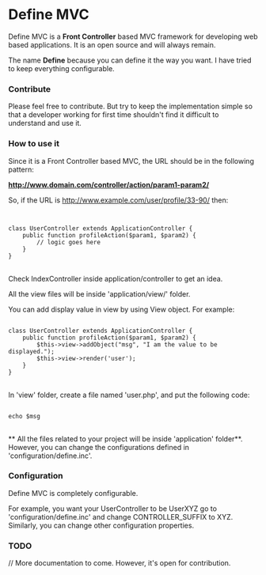 # Define MVC

Define MVC is a **Front Controller** based MVC framework for developing web based applications. It is an open source and will always remain.

The name **Define** because you can define it the way you want. I have tried to keep everything configurable.

### Contribute

Please feel free to contribute. But try to keep the implementation simple so that a developer working for first time shouldn't find it difficult to understand and use it.



### How to use it

Since it is a Front Controller based MVC, the URL should be in the following pattern:

**http://www.domain.com/controller/action/param1-param2/**

So, if the URL is http://www.example.com/user/profile/33-90/ then:

<pre>
<code>

class UserController extends ApplicationController {
	public function profileAction($param1, $param2) {
		// logic goes here
	}
}
</code>
</pre>

Check IndexController inside application/controller to get an idea.

All the view files will be inside 'application/view/' folder.

You can add display value in view by using View object. For example:

<pre>
<code>
class UserController extends ApplicationController {
	public function profileAction($param1, $param2) {
		$this->view->addObject("msg", "I am the value to be displayed.");
		$this->view->render('user');
	}
}
</code>
</pre>

In 'view' folder, create a file named 'user.php', and put the following code:

<pre>
<code>
echo $msg
</code>
</pre>



** All the files related to your project will be inside 'application' folder**. However, you can change the configurations defined in 'configuration/define.inc'.


### Configuration

Define MVC is completely configurable. 

For example, you want your UserController to be UserXYZ go to 'configuration/define.inc' and change CONTROLLER_SUFFIX to XYZ. Similarly, you can change other configuration properties.


### TODO
// More documentation to come. However, it's open for contribution.
